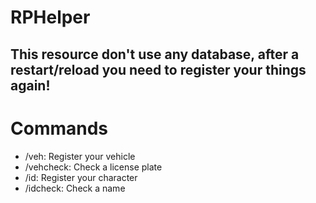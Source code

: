 # RPHelper
## This resource don't use any database, after a restart/reload you need to register your things again!
# Commands
- /veh: Register your vehicle
- /vehcheck: Check a license plate
- /id: Register your character
- /idcheck: Check a name
